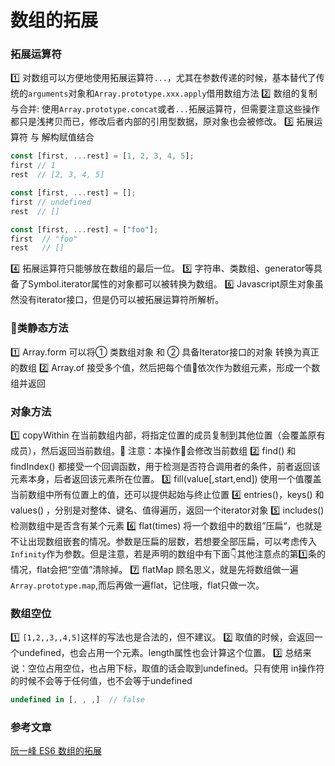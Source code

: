 # 数组的拓展

### 拓展运算符
1️⃣ 对数组可以方便地使用拓展运算符`...`，尤其在参数传递的时候，基本替代了传统的`arguments`对象和`Array.prototype.xxx.apply`借用数组方法
2️⃣ 数组的复制与合并: 使用`Array.prototype.concat`或者`...`拓展运算符，但需要注意这些操作都只是浅拷贝而已，修改后者内部的引用型数据，原对象也会被修改。
3️⃣ 拓展运算符 与 解构赋值结合
```js
const [first, ...rest] = [1, 2, 3, 4, 5];
first // 1
rest  // [2, 3, 4, 5]

const [first, ...rest] = [];
first // undefined
rest  // []

const [first, ...rest] = ["foo"];
first  // "foo"
rest   // []
```
4️⃣ 拓展运算符只能够放在数组的最后一位。
5️⃣ 字符串、类数组、generator等具备了Symbol.iterator属性的对象都可以被转换为数组。
6️⃣ Javascript原生对象虽然没有iterator接口，但是仍可以被拓展运算符所解析。

### 类静态方法
1️⃣ Array.form 可以将① 类数组对象 和 ② 具备Iterator接口的对象  转换为真正的数组
2️⃣ Array.of 接受多个值，然后把每个值依次作为数组元素，形成一个数组并返回

### 对象方法
1️⃣  copyWithin 在当前数组内部，将指定位置的成员复制到其他位置（会覆盖原有成员），然后返回当前数组。🚸 注意：本操作会修改当前数组
2️⃣  find() 和 findIndex() 都接受一个回调函数，用于检测是否符合调用者的条件，前者返回该元素本身，后者返回该元素所在位置。
3️⃣  fill(value[,start,end]) 使用一个值覆盖当前数组中所有位置上的值，还可以提供起始与终止位置
4️⃣  entries()，keys() 和 values() ，分别是对整体、键名、值得遍历，返回一个iterator对象
5️⃣  includes()  检测数组中是否含有某个元素
6️⃣  flat(times) 将一个数组中的数组”压扁“，也就是不让出现数组嵌套的情况。参数是压扁的层数，若想要全部压扁，可以考虑传入`Infinity`作为参数。但是注意，若是声明的数组中有下面👇其他注意点的第️1️⃣条的情况，flat会把“空值”清除掉。
7️⃣ flatMap 顾名思义，就是先将数组做一遍`Array.prototype.map`,而后再做一遍flat，记住哦，flat只做一次。

### 数组空位
1️⃣ `[1,2,,3,,4,5]`这样的写法也是合法的，但不建议。
2️⃣ 取值的时候，会返回一个undefined，也会占用一个元素。length属性也会计算这个位置。
3️⃣ 总结来说：空位占用空位，也占用下标，取值的话会取到undefined。只有使用 in操作符的时候不会等于任何值，也不会等于undefined
```js
undefined in [, , ,]  // false
```

### 参考文章
[阮一峰 ES6 数组的拓展]()